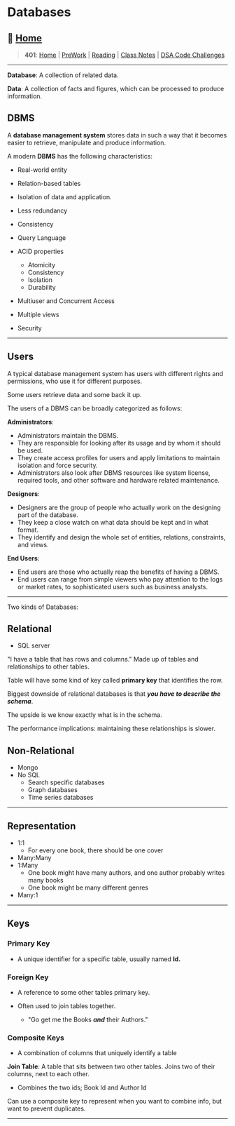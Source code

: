 # Databases

## 🏡 [**Home**](https://mistidinzy.github.io/ReadingNotes/)

> **401**: [Home](https://mistidinzy.github.io/ReadingNotes/401home.html)
|
[PreWork](https://mistidinzy.github.io/ReadingNotes/401/preworkRM.html)
|
[Reading](https://mistidinzy.github.io/ReadingNotes/401/ReadingRM.html)
|
[Class Notes](https://mistidinzy.github.io/ReadingNotes/401/ClassRM.html)
|
[DSA Code Challenges](https://mistidinzy.github.io/data-structures-and-algorithms/)

_____

**Database**: A collection of related data.

**Data**: A collection of facts and figures, which can be processed to produce information.

## DBMS

A **database management system** stores data in such a way that it becomes easier to retrieve, manipulate and produce information.

A modern **DBMS** has the following characteristics:

* Real-world entity

* Relation-based tables

* Isolation of data and application.

* Less redundancy

* Consistency

* Query Language

* ACID properties
  * Atomicity
  * Consistency
  * Isolation
  * Durability

* Multiuser and Concurrent Access

* Multiple views

* Security

_____

## Users

A typical database management system has users with different rights and permissions, who use it for different purposes.

Some users retrieve data and some back it up.

The users of a DBMS can be broadly categorized as follows:

**Administrators**:

* Administrators maintain the DBMS.
* They are responsible for looking after its usage and by whom it should be used.
* They create access profiles for users and apply limitations to maintain isolation and force security.
* Administrators also look after DBMS resources like system license, required tools, and other software and hardware related maintenance.

**Designers**:

* Designers are the group of people who actually work on the designing part of the database.
* They keep a close watch on what data should be kept and in what format.
* They identify and design the whole set of entities, relations, constraints, and views.

**End Users**:

* End users are those who actually reap the benefits of having a DBMS.
* End users can range from simple viewers who pay attention to the logs or market rates, to sophisticated users such as business analysts.

_____

Two kinds of Databases:

## **Relational**

* SQL server

"I have a table that has rows and columns."
Made up of tables and relationships to other tables.

Table will have some kind of key called **primary key** that identifies the row.

Biggest downside of relational databases is that ***you have to describe the schema***.

The upside is we know exactly what is in the schema.

The performance implications: maintaining these relationships is slower.

## **Non-Relational**

* Mongo
* No SQL
  * Search specific databases
  * Graph databases
  * Time series databases

_____

## Representation

* 1:1
  * For every one book, there should be one cover
* Many:Many
* 1:Many
  * One book might have many authors, and one author probably writes many books
  * One book might be many different genres
* Many:1

_____

## Keys

### Primary Key

* A unique identifier for a specific table, usually named **Id.**

### Foreign Key

* A reference to some other tables primary key.

* Often used to join tables together.
  * "Go get me the Books ***and*** their Authors."

### Composite Keys

* A combination of columns that uniquely identify a table

**Join Table**: A table that sits between two other tables. Joins two of their columns, next to each other.

* Combines the two ids; Book Id and Author Id

Can use a composite key to represent when you want to combine info, but want to prevent duplicates.

_____
